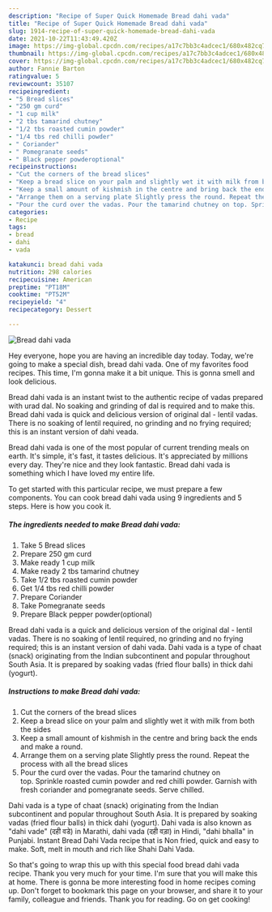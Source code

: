 ```yaml
---
description: "Recipe of Super Quick Homemade Bread dahi vada"
title: "Recipe of Super Quick Homemade Bread dahi vada"
slug: 1914-recipe-of-super-quick-homemade-bread-dahi-vada
date: 2021-10-22T11:43:49.420Z
image: https://img-global.cpcdn.com/recipes/a17c7bb3c4adcec1/680x482cq70/bread-dahi-vada-recipe-main-photo.jpg
thumbnail: https://img-global.cpcdn.com/recipes/a17c7bb3c4adcec1/680x482cq70/bread-dahi-vada-recipe-main-photo.jpg
cover: https://img-global.cpcdn.com/recipes/a17c7bb3c4adcec1/680x482cq70/bread-dahi-vada-recipe-main-photo.jpg
author: Fannie Barton
ratingvalue: 5
reviewcount: 35107
recipeingredient:
- "5 Bread slices"
- "250 gm curd"
- "1 cup milk"
- "2 tbs tamarind chutney"
- "1/2 tbs roasted cumin powder"
- "1/4 tbs red chilli powder"
- " Coriander"
- " Pomegranate seeds"
- " Black pepper powderoptional"
recipeinstructions:
- "Cut the corners of the bread slices"
- "Keep a bread slice on your palm and slightly wet it with milk from both the sides"
- "Keep a small amount of kishmish in the centre and bring back the ends and make a round."
- "Arrange them on a serving plate Slightly press the round. Repeat the process with all the bread slices"
- "Pour the curd over the vadas. Pour the tamarind chutney on top. Sprinkle roasted cumin powder and red chilli powder. Garnish with fresh coriander and pomegranate seeds. Serve chilled."
categories:
- Recipe
tags:
- bread
- dahi
- vada

katakunci: bread dahi vada 
nutrition: 298 calories
recipecuisine: American
preptime: "PT18M"
cooktime: "PT52M"
recipeyield: "4"
recipecategory: Dessert

---
```



![Bread dahi vada](https://img-global.cpcdn.com/recipes/a17c7bb3c4adcec1/680x482cq70/bread-dahi-vada-recipe-main-photo.jpg)

Hey everyone, hope you are having an incredible day today. Today, we're going to make a special dish, bread dahi vada. One of my favorites food recipes. This time, I'm gonna make it a bit unique. This is gonna smell and look delicious.

Bread dahi vada is an instant twist to the authentic recipe of vadas prepared with urad dal. No soaking and grinding of dal is required and to make this. Bread dahi vada is quick and delicious version of original dal - lentil vadas. There is no soaking of lentil required, no grinding and no frying required; this is an instant version of dahi veada.

Bread dahi vada is one of the most popular of current trending meals on earth. It's simple, it's fast, it tastes delicious. It's appreciated by millions every day. They're nice and they look fantastic. Bread dahi vada is something which I have loved my entire life.


To get started with this particular recipe, we must prepare a few components. You can cook bread dahi vada using 9 ingredients and 5 steps. Here is how you cook it.

<!--inarticleads1-->

##### The ingredients needed to make Bread dahi vada:

1. Take 5 Bread slices
1. Prepare 250 gm curd
1. Make ready 1 cup milk
1. Make ready 2 tbs tamarind chutney
1. Take 1/2 tbs roasted cumin powder
1. Get 1/4 tbs red chilli powder
1. Prepare  Coriander
1. Take  Pomegranate seeds
1. Prepare  Black pepper powder(optional)


Bread dahi vada is a quick and delicious version of the original dal - lentil vadas. There is no soaking of lentil required, no grinding and no frying required; this is an instant version of dahi vada. Dahi vada is a type of chaat (snack) originating from the Indian subcontinent and popular throughout South Asia. It is prepared by soaking vadas (fried flour balls) in thick dahi (yogurt). 

<!--inarticleads2-->

##### Instructions to make Bread dahi vada:

1. Cut the corners of the bread slices
1. Keep a bread slice on your palm and slightly wet it with milk from both the sides
1. Keep a small amount of kishmish in the centre and bring back the ends and make a round.
1. Arrange them on a serving plate Slightly press the round. Repeat the process with all the bread slices
1. Pour the curd over the vadas. Pour the tamarind chutney on top. Sprinkle roasted cumin powder and red chilli powder. Garnish with fresh coriander and pomegranate seeds. Serve chilled.


Dahi vada is a type of chaat (snack) originating from the Indian subcontinent and popular throughout South Asia. It is prepared by soaking vadas (fried flour balls) in thick dahi (yogurt). Dahi vada is also known as "dahi vade" (दही वडे) in Marathi, dahi vada (दही वड़ा) in Hindi, "dahi bhalla" in Punjabi. Instant Bread Dahi Vada recipe that is Non fried, quick and easy to make. Soft, melt in mouth and rich like Shahi Dahi Vada. 

So that's going to wrap this up with this special food bread dahi vada recipe. Thank you very much for your time. I'm sure that you will make this at home. There is gonna be more interesting food in home recipes coming up. Don't forget to bookmark this page on your browser, and share it to your family, colleague and friends. Thank you for reading. Go on get cooking!
